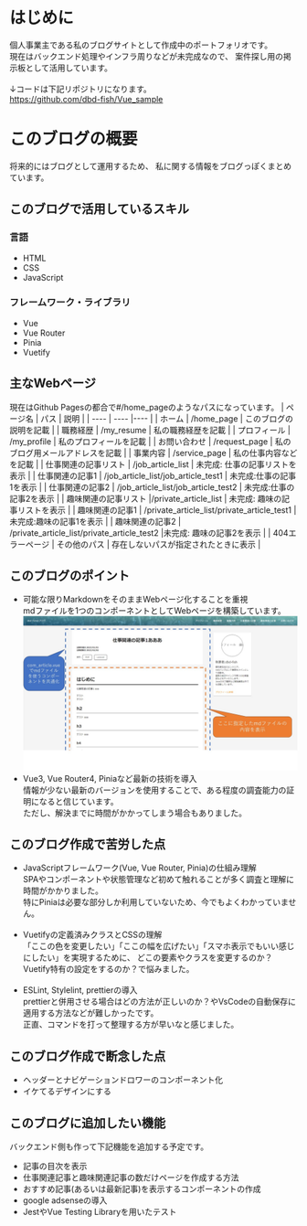 # はじめに
個人事業主である私のブログサイトとして作成中のポートフォリオです。<br>
現在はバックエンド処理やインフラ周りなどが未完成なので、
案件探し用の掲示板として活用しています。<br>
<br>
↓コードは下記リポジトリになります。<br>
https://github.com/dbd-fish/Vue_sample<br>

# このブログの概要
将来的にはブログとして運用するため、
私に関する情報をブログっぽくまとめています。

## このブログで活用しているスキル
### 言語
- HTML
- CSS
- JavaScript

### フレームワーク・ライブラリ
- Vue
- Vue Router
- Pinia
- Vuetify

## 主なWebページ
現在はGithub Pagesの都合で#/home_pageのようなパスになっています。
|  ページ名  |  パス  |  説明  |
| ---- | ---- |---- |
| ホーム   | /home_page | このブログの説明を記載 |
| 職務経歴 | /my_resume | 私の職務経歴を記載 |
| プロフィール | /my_profile | 私のプロフィールを記載 |
| お問い合わせ | /request_page | 私のブログ用メールアドレスを記載 |
| 事業内容 | /service_page | 私の仕事内容などを記載 |
| 仕事関連の記事リスト | /job_article_list | 未完成: 仕事の記事リストを表示 |
| 仕事関連の記事1  | /job_article_list/job_article_test1 | 未完成:仕事の記事1を表示 |
| 仕事関連の記事2  | /job_article_list/job_article_test2 | 未完成:仕事の記事2を表示 |
| 趣味関連の記事リスト |/private_article_list  | 未完成: 趣味の記事リストを表示 |
| 趣味関連の記事1  | /private_article_list/private_article_test1 | 未完成:趣味の記事1を表示 |
| 趣味関連の記事2  | /private_article_list/private_article_test2 |未完成: 趣味の記事2を表示 |
| 404エラーページ  | その他のパス | 存在しないパスが指定されたときに表示 |

## このブログのポイント
- 可能な限りMarkdownをそのままWebページ化することを重視<br>
    mdファイルを1つのコンポーネントとしてWebページを構築しています。<br>
    ![mdファイル運用説明](/src/components/img/home_page_image.jpg)
    <br>
- Vue3, Vue Router4, Piniaなど最新の技術を導入<br>
    情報が少ない最新のバージョンを使用することで、ある程度の調査能力の証明になると信じています。<br>
    ただし、解決までに時間がかかってしまう場合もありました。
## このブログ作成で苦労した点
- JavaScriptフレームワーク(Vue, Vue Router, Pinia)の仕組み理解<br>
    SPAやコンポーネントや状態管理など初めて触れることが多く調査と理解に時間がかかりました。<br>
    特にPiniaは必要な部分しか利用していないため、今でもよくわかっていません。<br>
    <br>
- Vuetifyの定義済みクラスとCSSの理解<br>
    「ここの色を変更したい」「ここの幅を広げたい」「スマホ表示でもいい感じにしたい」を実現するために、
    どこの要素やクラスを変更するのか？Vuetify特有の設定をするのか？で悩みました。<br>
    <br>
- ESLint, Stylelint, prettierの導入<br>
    prettierと併用させる場合はどの方法が正しいのか？やVsCodeの自動保存に適用する方法などが難しかったです。<br>
    正直、コマンドを打って整理する方が早いなと感じました。

## このブログ作成で断念した点
- ヘッダーとナビゲーションドロワーのコンポーネント化
- イケてるデザインにする

## このブログに追加したい機能
バックエンド側も作って下記機能を追加する予定です。
- 記事の目次を表示
- 仕事関連記事と趣味関連記事の数だけページを作成する方法
- おすすめ記事(あるいは最新記事)を表示するコンポーネントの作成
- google adsenseの導入
- JestやVue Testing Libraryを用いたテスト

